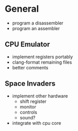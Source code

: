 # General
* program a disassembler
* program an assembler

## CPU Emulator
* implement registers portably
* clang-format remaining files
* better comments

## Space Invaders
* implement other hardware
    * shift register
    * monitor
    * controls
    * sound?
* integrate with cpu core
